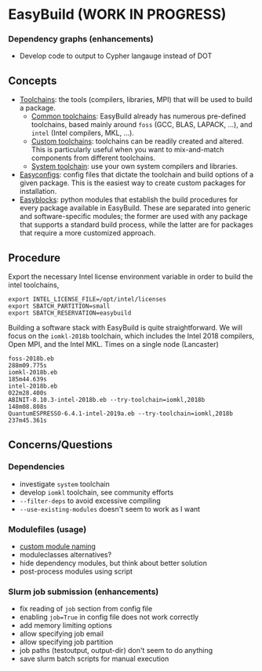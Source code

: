 # EasyBuild (WORK IN PROGRESS)


### Dependency graphs (enhancements)

* Develop code to output to Cypher langauge instead of DOT


## Concepts

* [Toolchains](https://easybuild.readthedocs.io/en/latest/eb_list_toolchains.html):
  the tools (compilers, libraries, MPI) that will be used to build a package.
    * [Common
      toolchains](https://easybuild.readthedocs.io/en/latest/Common-toolchains.html):
      EasyBuild already has numerous pre-defined toolchains, based mainly around
      `foss` (GCC, BLAS, LAPACK, ...), and `intel` (Intel compilers, MKL, ...).
    * [Custom
      toolchains](https://github.com/easybuilders/easybuild/wiki/Compiler-toolchains):
      toolchains can be readily created and altered. This is particularly useful
      when you want to mix-and-match components from different toolchains.
    * [System toolchain](): use your own system compilers and libraries.
* [Easyconfigs](https://github.com/easybuilders/easybuild-easyconfigs): config
  files that dictate the toolchain and build options of a given package. This is
  the easiest way to create custom packages for installation.
* [Easyblocks](https://github.com/easybuilders/easybuild-easyblocks): python
  modules that establish the build procedures for every package available in
  EasyBuild. These are separated into generic and software-specific modules; the
  former are used with any package that supports a standard build process, while
  the latter are for packages that require a more customized approach.


## Procedure

Export the necessary Intel license environment variable in order to build the
intel toolchains,

```
export INTEL_LICENSE_FILE=/opt/intel/licenses
export SBATCH_PARTITION=small
export SBATCH_RESERVATION=easybuild
```

Building a software stack with EasyBuild is quite straightforward. We will focus
on the `iomkl-2018b` toolchain, which includes the Intel 2018 compilers, Open
MPI, and the Intel MKL. Times on a single node (Lancaster)

```
foss-2018b.eb                                                       288m09.775s
iomkl-2018b.eb                                                      185m44.639s
intel-2018b.eb                                                      022m28.400s
ABINIT-8.10.3-intel-2018b.eb --try-toolchain=iomkl,2018b            148m08.808s
QuantumESPRESSO-6.4.1-intel-2019a.eb --try-toolchain=iomkl,2018b    237m45.361s
```


## Concerns/Questions


### Dependencies

* investigate `system` toolchain
* develop `iomkl` toolchain, see community efforts
* `--filter-deps` to avoid excessive compiling 
* `--use-existing-modules` doesn't seem to work as I want


### Modulefiles (usage)

* [custom module naming](https://github.com/easybuilders/easybuild/wiki/Using-a-custom-module-naming-scheme)
* moduleclasses alternatives?
* hide dependency modules, but think about better solution
* post-process modules using script


### Slurm job submission (enhancements)

* fix reading of `job` section from config file
* enabling `job=True` in config file does not work correctly
* add memory limiting options
* allow specifying job email
* allow specifying job partition
* job paths (testoutput, output-dir) don't seem to do anything
* save slurm batch scripts for manual execution

